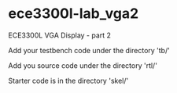 # ece3300l-lab_vga2

ECE3300L VGA Display - part 2

Add your testbench code under the directory 'tb/'

Add you source code under the directory 'rtl/'

Starter code is in the directory 'skel/'
